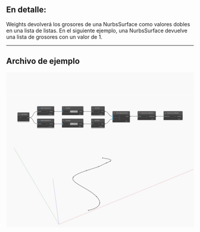 ## En detalle:
Weights devolverá los grosores de una NurbsSurface como valores dobles en una lista de listas. En el siguiente ejemplo, una NurbsSurface devuelve una lista de grosores con un valor de 1.
___
## Archivo de ejemplo

![Weights](./Autodesk.DesignScript.Geometry.NurbsCurve.Weights_img.jpg)

